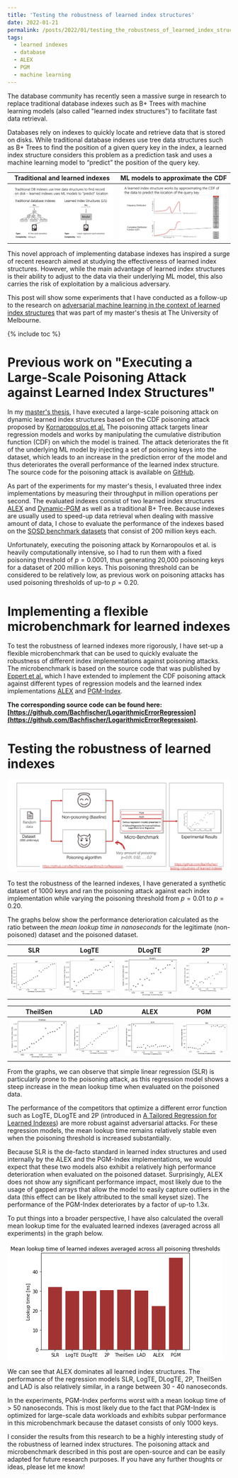 ```yaml
---
title: 'Testing the robustness of learned index structures'
date: 2022-01-21
permalink: /posts/2022/01/testing_the_robustness_of_learned_index_structures/
tags:
  - learned indexes
  - database
  - ALEX
  - PGM
  - machine learning
---
```


The database community has recently seen a massive surge in research to replace traditional database indexes such as B+ Trees with machine learning models (also called "learned index structures") to facilitate fast data retrieval.

Databases rely on indexes to quickly locate and retrieve data that is stored on disks. While traditional database indexes use tree data structures such as B+ Trees to find the position of a given query key in the index, a learned index structure considers this problem as a prediction task and uses a machine learning model to “predict” the position of the query key. 

Traditional and learned indexes                | ML models to approximate the CDF
:---------------------------------------------:|:---------------------------------------------:
![](/images/learned_indexes-comparison_1.png)  |  ![](/images/learned_indexes-comparison_2.png)

This novel approach of implementing database indexes has inspired a surge of recent research aimed at studying the effectiveness of learned index structures. However, while the main advantage of learned index structures is their ability to adjust to the data via their underlying ML model, this also carries the risk of exploitation by a malicious adversary.

This post will show some experiments that I have conducted as a follow-up to the research on [adversarial machine learning in the context of learned index structures](/publication/2021-12-08-adversarial-workload-matters) that was part of my master's thesis at The University of Melbourne.

{% include toc %}

# Previous work on "Executing a Large-Scale Poisoning Attack against Learned Index Structures"

In my [master's thesis](/publication/2021-12-08-adversarial-workload-matters), I have executed a large-scale poisoning attack on dynamic learned index structures based on the CDF poisoning attack proposed by [Kornaropoulos et al.](https://arxiv.org/abs/2008.00297) The poisoning attack targets linear regression models and works by manipulating the cumulative distribution function (CDF) on which the model is trained. The attack deteriorates the fit of the underlying ML model by injecting a set of poisoning keys into the dataset, which leads to an increase in the prediction error of the model and thus deteriorates the overall performance of the learned index structure. The source code for the poisoning attack is available on [GitHub](https://github.com/Bachfischer/adversarial-ml-for-learned-indexes).

As part of the experiments for my master's thesis, I evaluated three index implementations by measuring their throughput in million operations per second. The evaluated indexes consist of two learned index structures [ALEX](https://github.com/microsoft/ALEX) and [Dynamic-PGM](https://pgm.di.unipi.it/) as well as a traditional B+ Tree. Because indexes are usually used to speed-up data retrieval when dealing with massive amount of data, I chose to evaluate the performance of the indexes based on the [SOSD benchmark datasets](https://github.com/learnedsystems/SOSD/) that consist of 200 million keys each.

Unfortunately, executing the poisoning attack by Kornaropoulos et al. is heavily computationally intensive, so I had to run them with a fixed poisoning threshold of $p=0.0001$, thus generating 20,000 poisoning keys for a dataset of 200 million keys. This poisoning threshold can be considered to be relatively low, as previous work on poisoning attacks has used poisoning thresholds of up-to $p=0.20$. 

# Implementing a flexible microbenchmark for learned indexes

To test the robustness of learned indexes more rigorously, I have set-up a flexible microbenchmark that can be used to quickly evaluate the robustness of different index implementations against poisoning attacks. The microbenchmark is based on the source code that was published by [Eppert et al.](https://db.in.tum.de/~fent/papers/LogarithmicError.pdf?lang=en) which I have extended to implement the CDF poisoning attack against different types of regression models and the learned index implementations [ALEX](https://github.com/microsoft/ALEX) and [PGM-Index](https://pgm.di.unipi.it/).

**The corresponding source code can be found here: [https://github.com/Bachfischer/LogarithmicErrorRegression](https://github.com/Bachfischer/LogarithmicErrorRegression).**

# Testing the robustness of learned indexes

![](/images/learned_indexes-data_pipeline.png)

To test the robustness of the learned indexes, I have generated a synthetic dataset of 1000 keys and ran the poisoning attack against each index implementation while varying the poisoning threshold from $p=0.01$ to $p=0.20$. 

The graphs below show the performance deterioration calculated as the ratio between the *mean lookup time in nanoseconds* for the legitimate (non-poisoned) dataset and the poisoned dataset. 

SLR                                            | LogTE                                         | DLogTE                                        | 2P
:---------------------------------------------:|:---------------------------------------------:|:---------------------------------------------:|:---------------------------------------------:
![](/images/learned_indexes-mean_lookup_time-deterioration_slr.png)  | ![](/images/learned_indexes-mean_lookup_time-deterioration_logte.png) | ![](/images/learned_indexes-mean_lookup_time-deterioration_dlogte.png) |  ![](/images/learned_indexes-mean_lookup_time-deterioration_2p.png)

TheilSen                                       | LAD                                           | ALEX                                          | PGM
:---------------------------------------------:|:---------------------------------------------:|:---------------------------------------------:|:---------------------------------------------:
![](/images/learned_indexes-mean_lookup_time-deterioration_theilsen.png)  | ![](/images/learned_indexes-mean_lookup_time-deterioration_lad.png) | ![](/images/learned_indexes-mean_lookup_time-deterioration_alex.png) |  ![](/images/learned_indexes-mean_lookup_time-deterioration_pgm.png)


From the graphs, we can observe that simple linear regression (SLR) is particularly prone to the poisoning attack, as this regression model shows a steep increase in the mean lookup time when evaluated on the poisoned data. 

The performance of the competitors that optimize a different error function such as LogTE, DLogTE and 2P (introduced in [A Tailored Regression for Learned Indexes](https://db.in.tum.de/~fent/papers/LogarithmicError.pdf?lang=en)) are more robust against adversarial attacks. For these regression models, the mean lookup time remains relatively stable even when the poisoning threshold is increased substantially. 

Because SLR is the de-facto standard in learned index structures and used internally by the ALEX and the PGM-Index implementations, we would expect that these two models also exhibit a relatively high performance deterioration when evaluated on the poisoned dataset. Surprisingly, ALEX does not show any significant performance impact, most likely due to the usage of gapped arrays that allow the model to easily capture outliers in the data (this effect can be likely attributed to the small keyset size). The performance of the PGM-Index deteriorates by a factor of up-to 1.3x.


To put things into a broader perspective, I have also calculated the overall mean lookup time for the evaluated learned indexes (averaged across all experiments) in the graph below.

![](/images/learned_indexes-mean_lookup_time-average.png)

We can see that ALEX dominates all learned index structures. The performance of the regression models SLR, LogTE, DLogTE, 2P, TheilSen and LAD is also relatively similar, in a range between 30 - 40 nanoseconds. 

In the experiments, PGM-Index performs worst with a mean lookup time of > 50 nanoseconds. This is most likely due to the fact that PGM-Index is optimized for large-scale data workloads and exhibits subpar performance in this microbenchmark because the dataset consists of only 1000 keys.

I consider the results from this research to be a highly interesting study of the robustness of learned index structures. The poisoning attack and microbenchmark described in this post are open-source and can be easily adapted for future research purposes. 
If you have any further thoughts or ideas, please let me know!